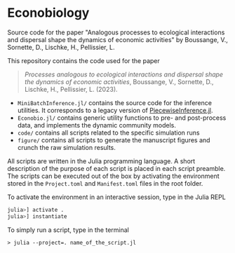 # Econobiology
Source code for the paper "Analogous processes to ecological interactions and dispersal shape the dynamics of economic activities" by Boussange, V., Sornette, D., Lischke, H., Pellissier, L.


This repository contains the code used for the paper 

> *Processes analogous to ecological interactions and dispersal shape the dynamics of economic activities*, Boussange, V., Sornette, D., Lischke, H., Pellissier, L. (2023).

- `MiniBatchInference.jl/` contains the source code for the inference utilities. It corresponds to a legacy version of [PiecewiseInference.jl](https://github.com/vboussange/PiecewiseInference.jl).
- `Econobio.jl/` contains generic utility functions to pre- and post-process data, and implements the dynamic community models.
- `code/` contains all scripts related to the specific simulation runs
- `figure/` contains all scripts to generate the manuscript figures and crunch the raw simulation results.

All scripts are written in the Julia programming language. A short description of the purpose of each script is placed in each script preamble. The scripts can be executed out of the box by activating the environment stored in the `Project.toml` and `Manifest.toml` files in the root folder.

To activate the environment in an interactive session, type in the Julia REPL

```julia
julia>] activate .
julia>] instantiate
```
To simply run a script, type in the terminal
```
> julia --project=. name_of_the_script.jl
```